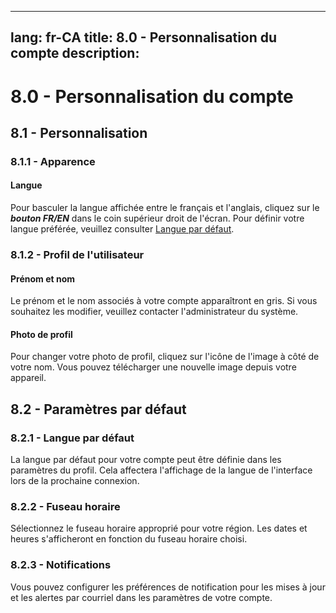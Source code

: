 
---
lang: fr-CA
title: 8.0 - Personnalisation du compte
description:
---

# 8.0 - Personnalisation du compte

## 8.1 - Personnalisation

### 8.1.1 - Apparence

#### Langue

Pour basculer la langue affichée entre le français et l'anglais, cliquez sur le ***bouton FR/EN*** dans le coin supérieur droit de l'écran. Pour définir votre langue préférée, veuillez consulter [Langue par défaut](#langue-par-défaut).

### 8.1.2 - Profil de l'utilisateur

#### Prénom et nom

Le prénom et le nom associés à votre compte apparaîtront en gris. Si vous souhaitez les modifier, veuillez contacter l'administrateur du système.

#### Photo de profil

Pour changer votre photo de profil, cliquez sur l'icône de l'image à côté de votre nom. Vous pouvez télécharger une nouvelle image depuis votre appareil.

## 8.2 - Paramètres par défaut

### 8.2.1 - Langue par défaut

La langue par défaut pour votre compte peut être définie dans les paramètres du profil. Cela affectera l'affichage de la langue de l'interface lors de la prochaine connexion.

### 8.2.2 - Fuseau horaire

Sélectionnez le fuseau horaire approprié pour votre région. Les dates et heures s'afficheront en fonction du fuseau horaire choisi.

### 8.2.3 - Notifications

Vous pouvez configurer les préférences de notification pour les mises à jour et les alertes par courriel dans les paramètres de votre compte.
